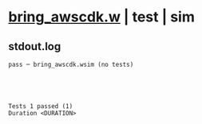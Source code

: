 # [bring_awscdk.w](../../../../../examples/tests/valid/bring_awscdk.w) | test | sim

## stdout.log
```log
pass ─ bring_awscdk.wsim (no tests)
 




Tests 1 passed (1) 
Duration <DURATION>

```

